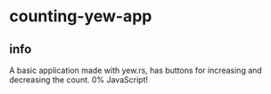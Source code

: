 # counting-yew-app
## info
A basic application made with yew.rs, has buttons for increasing and decreasing the count.
0% JavaScript\!
